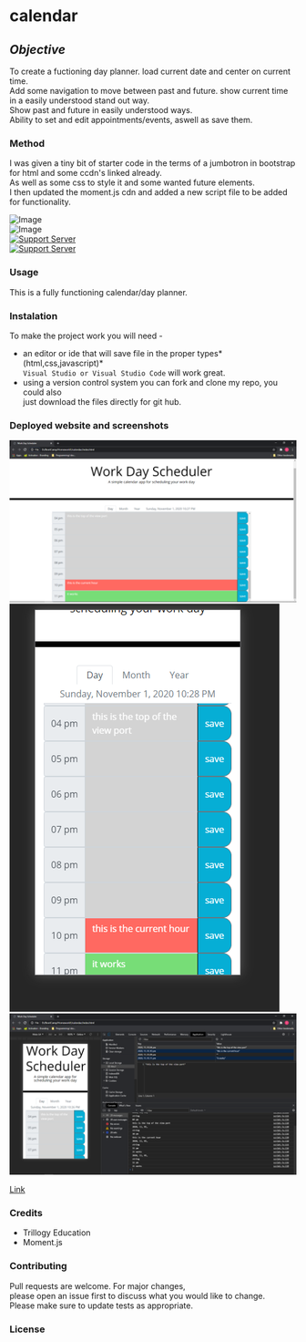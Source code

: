 # calendar


## *Objective* 
To create a fuctioning day planner. load current date and center on current time.<br> 
Add some navigation to move between past and future. show current time in a easily understood stand out way.<br>
Show past and future in easily understood ways.<br>
Ability to set and edit appointments/events, aswell as save them.<br>


### Method
I was given a tiny bit of starter code in the terms of a jumbotron in bootstrap for html and some ccdn's linked already.<br>
As well as some css to style it and some wanted future elements.<br>
I then updated the moment.js cdn and added a new script file to be added for functionality.<br>



![Image](https://img.shields.io/badge/languages-html%20%7C%20css%20%7C%20javascript-blue)<br>
![Image](https://img.shields.io/website?down_color=red&down_message=Down&style=plastic&up_color=Lightgreen&up_message=Up&url=https%3A%2F%2Frickycohen88.github.io%2Fcalendar%2F)<br>
[![Support Server](https://img.shields.io/discord/758849764959191071.svg?color=7289da&label=UofMcohort&logo=discord&style=flat-square)](https://discord.gg/HaWKVB6)<br>
[![Support Server](https://img.shields.io/discord/568508644669390905.svg?color=7289da&label=Personal&logo=discord&style=pastic)](https://discord.gg/Sj6HrJQ)




### Usage 
This is a fully functioning calendar/day planner.


### Instalation
To make the project work you will need -
* an editor or ide that will save file in the proper types*(html,css,javascript)* <br>
`Visual Studio or Visual Studio Code` will work great.
* using a version control system you can fork and clone my repo, you could also<br>
just download the files directly for git hub.

### Deployed website and screenshots
![Image](fullpage.PNG "website title")
![Image](cellphone.PNG "Screenshot 1")
![Image](googleconsole.PNG "Screenshot 2")

[Link](https://rickycohen88.github.io/calendar/)

### Credits
* Trillogy Education
* Moment.js



### Contributing
Pull requests are welcome. For major changes,<br>
please open an issue first to discuss what you would like to change.<br>
 Please make sure to update tests as appropriate.


### License



   